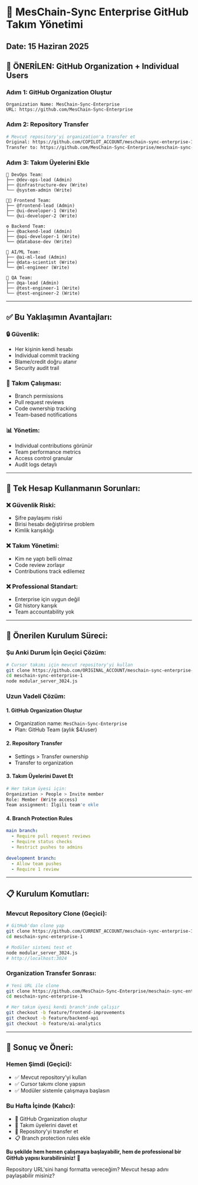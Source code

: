 # 🏢 MesChain-Sync Enterprise GitHub Takım Yönetimi
## Date: 15 Haziran 2025

## 🎯 **ÖNERİLEN: GitHub Organization + Individual Users**

### **Adım 1: GitHub Organization Oluştur**
```
Organization Name: MesChain-Sync-Enterprise
URL: https://github.com/MesChain-Sync-Enterprise
```

### **Adım 2: Repository Transfer**
```bash
# Mevcut repository'yi organization'a transfer et
Original: https://github.com/COPILOT_ACCOUNT/meschain-sync-enterprise-1
Transfer to: https://github.com/MesChain-Sync-Enterprise/meschain-sync-enterprise-1
```

### **Adım 3: Takım Üyelerini Ekle**
```
🔧 DevOps Team:
├── @dev-ops-lead (Admin)
├── @infrastructure-dev (Write)
└── @system-admin (Write)

👨‍💻 Frontend Team:
├── @frontend-lead (Admin)
├── @ui-developer-1 (Write)
└── @ui-developer-2 (Write)

⚙️ Backend Team:
├── @backend-lead (Admin)
├── @api-developer-1 (Write)
└── @database-dev (Write)

🤖 AI/ML Team:
├── @ai-ml-lead (Admin)
├── @data-scientist (Write)
└── @ml-engineer (Write)

🧪 QA Team:
├── @qa-lead (Admin)
├── @test-engineer-1 (Write)
└── @test-engineer-2 (Write)
```

---

## ✅ **Bu Yaklaşımın Avantajları:**

### 🔒 **Güvenlik:**
- Her kişinin kendi hesabı
- Individual commit tracking
- Blame/credit doğru atanır
- Security audit trail

### 👥 **Takım Çalışması:**
- Branch permissions
- Pull request reviews
- Code ownership tracking
- Team-based notifications

### 📊 **Yönetim:**
- Individual contributions görünür
- Team performance metrics
- Access control granular
- Audit logs detaylı

---

## 🚫 **Tek Hesap Kullanmanın Sorunları:**

### ❌ **Güvenlik Riski:**
- Şifre paylaşımı riski
- Birisi hesabı değiştirirse problem
- Kimlik karışıklığı

### ❌ **Takım Yönetimi:**
- Kim ne yaptı belli olmaz
- Code review zorlaşır
- Contributions track edilemez

### ❌ **Professional Standart:**
- Enterprise için uygun değil
- Git history karışık
- Team accountability yok

---

## 🎯 **Önerilen Kurulum Süreci:**

### **Şu Anki Durum İçin Geçici Çözüm:**
```bash
# Cursor takımı için mevcut repository'yi kullan
git clone https://github.com/ORIGINAL_ACCOUNT/meschain-sync-enterprise-1.git
cd meschain-sync-enterprise-1
node modular_server_3024.js
```

### **Uzun Vadeli Çözüm:**

#### 1. **GitHub Organization Oluştur**
- Organization name: `MesChain-Sync-Enterprise`
- Plan: GitHub Team (aylık $4/user)

#### 2. **Repository Transfer**
- Settings > Transfer ownership
- Transfer to organization

#### 3. **Takım Üyelerini Davet Et**
```bash
# Her takım üyesi için:
Organization > People > Invite member
Role: Member (Write access)
Team assignment: İlgili team'e ekle
```

#### 4. **Branch Protection Rules**
```yaml
main branch:
  - Require pull request reviews
  - Require status checks
  - Restrict pushes to admins
  
development branch:
  - Allow team pushes
  - Require 1 review
```

---

## 📋 **Kurulum Komutları:**

### **Mevcut Repository Clone (Geçici):**
```bash
# GitHub'dan clone yap
git clone https://github.com/CURRENT_ACCOUNT/meschain-sync-enterprise-1.git
cd meschain-sync-enterprise-1

# Modüler sistemi test et
node modular_server_3024.js
# http://localhost:3024
```

### **Organization Transfer Sonrası:**
```bash
# Yeni URL ile clone
git clone https://github.com/MesChain-Sync-Enterprise/meschain-sync-enterprise-1.git
cd meschain-sync-enterprise-1

# Her takım üyesi kendi branch'inde çalışır
git checkout -b feature/frontend-improvements
git checkout -b feature/backend-api
git checkout -b feature/ai-analytics
```

---

## 🎯 **Sonuç ve Öneri:**

### **Hemen Şimdi (Geçici):**
- ✅ Mevcut repository'yi kullan
- ✅ Cursor takımı clone yapsın
- ✅ Modüler sistemle çalışmaya başlasın

### **Bu Hafta İçinde (Kalıcı):**
- 🏢 GitHub Organization oluştur
- 👥 Takım üyelerini davet et
- 🔄 Repository'yi transfer et
- 📋 Branch protection rules ekle

**Bu şekilde hem hemen çalışmaya başlayabilir, hem de professional bir GitHub yapısı kurabilirsiniz!** 🚀

Repository URL'sini hangi formatta vereceğim? Mevcut hesap adını paylaşabilir misiniz?
